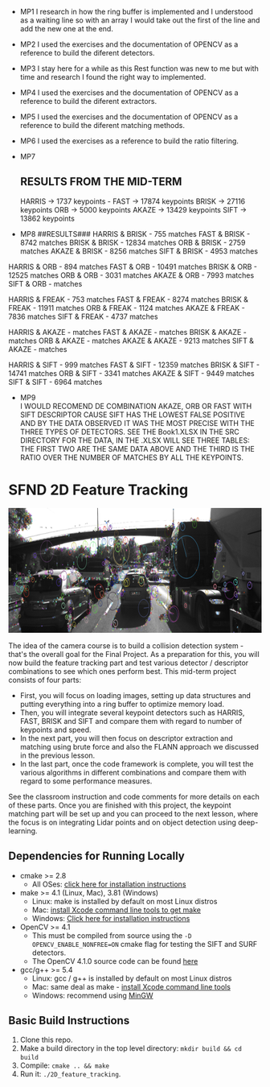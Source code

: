 * MP1
  I research in how the ring buffer is implemented and I understood as a waiting line
  so with an array I would take out the first of the line and add the new one at the end.
* MP2 
  I used the exercises and the documentation of OPENCV as a reference to build the diferent 
  detectors.
* MP3
  I stay here for a while as this Rest function was new to me but with time and research I found the right way to implemented.
* MP4
  I used the exercises and the documentation of OPENCV as a reference to build the diferent 
  extractors.
* MP5
  I used the exercises and the documentation of OPENCV as a reference to build the diferent 
  matching methods.
* MP6
  I used the exercises as a reference to build the ratio filtering.
* MP7
  ## RESULTS FROM THE MID-TERM
  HARRIS -> 1737 keypoints - 
  FAST -> 17874 keypoints
  BRISK -> 27116 keypoints
  ORB -> 5000 keypoints
  AKAZE -> 13429 keypoints
  SIFT -> 13862 keypoints

* MP8
  ##RESULTS###
 HARRIS & BRISK - 755 matches
 FAST & BRISK - 8742 matches
 BRISK & BRISK - 12834 matches
 ORB & BRISK - 2759 matches
 AKAZE & BRISK - 8256 matches
 SIFT & BRISK - 4953 matches
         
 HARRIS & ORB - 894 matches
 FAST & ORB - 10491 matches
 BRISK & ORB - 12525 matches
 ORB & ORB - 3031 matches
 AKAZE & ORB - 7993 matches
 SIFT & ORB -  matches
         
 HARRIS & FREAK - 753 matches
 FAST & FREAK - 8274 matches
 BRISK & FREAK - 11911 matches
 ORB & FREAK - 1124 matches
 AKAZE & FREAK - 7836 matches
 SIFT & FREAK - 4737 matches
          
 HARRIS & AKAZE -  matches
 FAST & AKAZE -  matches
 BRISK & AKAZE -  matches
 ORB & AKAZE -  matches
 AKAZE & AKAZE - 9213 matches
 SIFT & AKAZE -  matches
         
 HARRIS & SIFT - 999 matches
 FAST & SIFT - 12359 matches
 BRISK & SIFT - 14741 matches
 ORB & SIFT - 3341 matches
 AKAZE & SIFT - 9449 matches
 SIFT & SIFT - 6964 matches
 
        
* MP9       
 I WOULD RECOMEND DE COMBINATION AKAZE, ORB OR FAST WITH SIFT DESCRIPTOR CAUSE SIFT
 HAS THE LOWEST FALSE POSITIVE AND BY THE DATA OBSERVED IT WAS THE MOST PRECISE WITH 
 THE THREE TYPES OF DETECTORS. SEE THE Book1.XLSX IN THE SRC DIRECTORY FOR THE DATA, IN THE .XLSX WILL SEE THREE TABLES: THE FIRST TWO ARE THE SAME DATA ABOVE AND THE THIRD IS THE RATIO OVER THE NUMBER OF MATCHES BY ALL THE KEYPOINTS. 

# SFND 2D Feature Tracking

<img src="images/keypoints.png" width="820" height="248" />

The idea of the camera course is to build a collision detection system - that's the overall goal for the Final Project. As a preparation for this, you will now build the feature tracking part and test various detector / descriptor combinations to see which ones perform best. This mid-term project consists of four parts:

* First, you will focus on loading images, setting up data structures and putting everything into a ring buffer to optimize memory load. 
* Then, you will integrate several keypoint detectors such as HARRIS, FAST, BRISK and SIFT and compare them with regard to number of keypoints and speed. 
* In the next part, you will then focus on descriptor extraction and matching using brute force and also the FLANN approach we discussed in the previous lesson. 
* In the last part, once the code framework is complete, you will test the various algorithms in different combinations and compare them with regard to some performance measures. 

See the classroom instruction and code comments for more details on each of these parts. Once you are finished with this project, the keypoint matching part will be set up and you can proceed to the next lesson, where the focus is on integrating Lidar points and on object detection using deep-learning. 

## Dependencies for Running Locally
* cmake >= 2.8
  * All OSes: [click here for installation instructions](https://cmake.org/install/)
* make >= 4.1 (Linux, Mac), 3.81 (Windows)
  * Linux: make is installed by default on most Linux distros
  * Mac: [install Xcode command line tools to get make](https://developer.apple.com/xcode/features/)
  * Windows: [Click here for installation instructions](http://gnuwin32.sourceforge.net/packages/make.htm)
* OpenCV >= 4.1
  * This must be compiled from source using the `-D OPENCV_ENABLE_NONFREE=ON` cmake flag for testing the SIFT and SURF detectors.
  * The OpenCV 4.1.0 source code can be found [here](https://github.com/opencv/opencv/tree/4.1.0)
* gcc/g++ >= 5.4
  * Linux: gcc / g++ is installed by default on most Linux distros
  * Mac: same deal as make - [install Xcode command line tools](https://developer.apple.com/xcode/features/)
  * Windows: recommend using [MinGW](http://www.mingw.org/)

## Basic Build Instructions

1. Clone this repo.
2. Make a build directory in the top level directory: `mkdir build && cd build`
3. Compile: `cmake .. && make`
4. Run it: `./2D_feature_tracking`.


